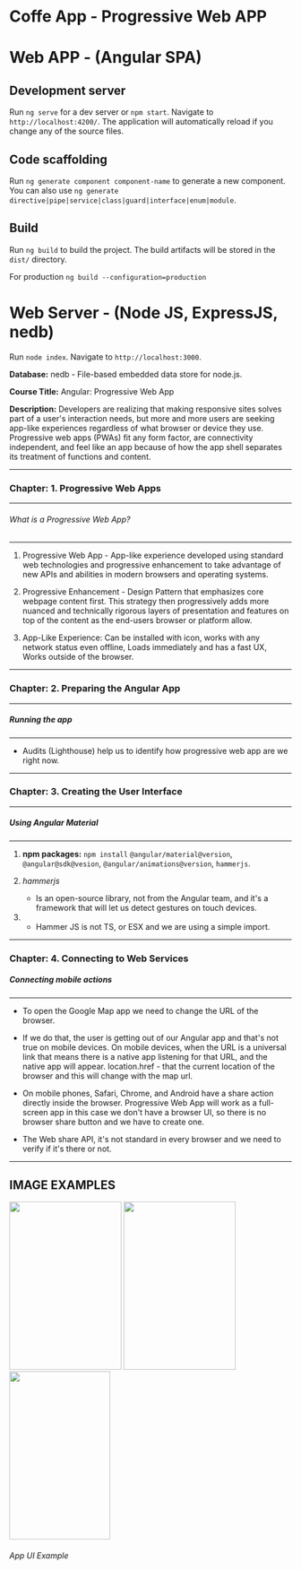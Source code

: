 # Coffe App - Progressive Web APP

# Web APP - (Angular SPA)

## Development server

Run `ng serve` for a dev server or `npm start`. Navigate to `http://localhost:4200/`. The application will automatically reload if you change any of the source files.

## Code scaffolding

Run `ng generate component component-name` to generate a new component. You can also use `ng generate directive|pipe|service|class|guard|interface|enum|module`.

## Build

Run `ng build` to build the project. The build artifacts will be stored in the `dist/` directory.

For production `ng build --configuration=production`

# Web Server - (Node JS, ExpressJS, nedb)

Run `node index`. Navigate to `http://localhost:3000`. 

**Database:** nedb - File-based embedded data store for node.js.

**Course Title:** Angular: Progressive Web App

**Description:** Developers are realizing that making responsive sites solves part of a user's interaction needs, but more and more users are seeking app-like experiences regardless of what browser or device they use. Progressive web apps (PWAs) fit any form factor, are connectivity independent, and feel like an app because of how the app shell separates its treatment of functions and content.


_________________________________________________________________________________________________________________________________________________________


### Chapter: 1. Progressive Web Apps
***********************************************

###### What is a Progressive Web App?
-----------------------------------------------                   

1. Progressive Web App - App-like experience developed using standard web technologies and progressive enhancement to take advantage of new APIs and abilities in modern browsers and operating systems. 

2. Progressive Enhancement - Design Pattern that emphasizes core webpage content first. This strategy then progressively adds more nuanced and technically rigorous layers of presentation and features on top of the content as the end-users browser or platform allow. 

3. App-Like Experience: Can be installed with icon, works with any network status even offline, Loads immediately and has a fast UX, Works outside of the browser. 

***********************************************


### Chapter: 2. Preparing the Angular App

-----------------------------------------------
##### Running the app
-----------------------------------------------                 

- Audits (Lighthouse) help us to identify how progressive web app are we right now. 

***********************************************

### Chapter: 3. Creating the User Interface

-----------------------------------------------
##### Using Angular Material
-----------------------------------------------

1. **npm packages:** `npm install` `@angular/material@version`, `@angular@sdk@vesion`, `@angular/animations@version`, `hammerjs`. 

2. _hammerjs_
    - Is an open-source library, not from the Angular team, and it's a framework that will let us detect gestures on touch devices. 

3.
     -  Hammer JS is not TS, or ESX and we are using a simple import. 
***********************************************

### Chapter: 4. Connecting to Web Services


##### Connecting mobile actions
-----------------------------------------------

*  To open the Google Map app we need to change the URL of the browser. 

* If we do that, the user is getting out of our Angular app and that's not true on mobile devices. On mobile devices, when the URL is a universal link that means there is a native app listening for that URL, and the native app will appear. location.href - that the current location of the browser and this will change with the map url. 

*  On mobile phones, Safari, Chrome, and Android have a share action directly inside the browser. Progressive Web App will work as a full-screen app in this case we don't have a browser UI, so there is no browser share button and we have to create one. 

* The Web share API, it's not standard in every browser and we need to verify if it's there or not.

________________________________________________________________________________________________________________________________________________________

## IMAGE EXAMPLES

<div>
  <img src="https://user-images.githubusercontent.com/59177404/284050468-130eb30c-b540-45b1-b861-8c225bf54f06.jpg" width="200" height="300">

<img src="https://user-images.githubusercontent.com/59177404/284050468-130eb30c-b540-45b1-b861-8c225bf54f06.jpg" width="200" height="300">

<img src="https://user-images.githubusercontent.com/59177404/284050472-f708762d-bd39-4e32-ba9f-653d52c26296.jpg" width="180" height="300">
<h6>App UI Example</h6>
</div>
